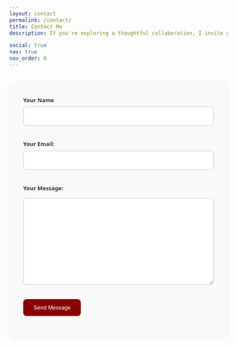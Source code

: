 ```yaml
---
layout: contact
permalink: /contact/
title: Contact Me
description: If you're exploring a thoughtful collaboration, I invite you to send me an email at shakeel [at] outlook [dot] it — it’s the most direct way to starting a conversation.

social: true
nav: true
nav_order: 6
---
```


<form class="contact-form" action="https://formspree.io/f/xnnvagay" method="POST" id="contact-form">
  <label for="name">Your Name</label>
  <input id="name" name="name" required />
  
  <label for="email">Your Email:</label>
  <input type="email" name="email" id="email" required>

<label for="message">Your Message:</label>
<textarea name="message" id="message" rows="8" required autocomplete="off"></textarea>

<button type="submit">Send Message</button>

  <div id="success-message" class="hidden">
    ✅ Message sent successfully!
  </div>
</form>

<style>
  .contact-form {
    max-width: 600px;
    margin: 2rem auto;
    padding: 2rem;
    background: #fafafa;
    border-radius: 12px;
    box-shadow: 0 4px 12px rgba(0,0,0,0.05);
    font-family: system-ui, sans-serif;
    position: relative;
  }

  .contact-form label {
    display: block;
    margin-bottom: 0.4rem;
    font-weight: 600;
    font-size: 0.8rem;
    color: #333;
  }

  .contact-form input,
  .contact-form textarea {
    width: 100%;
    padding: 0.75rem;
    margin-bottom: 1.2rem;
    border: 1px solid #ccc;
    border-radius: 8px;
    font-size: 0.8rem;
    font-family: inherit;
    box-sizing: border-box;
  }

  .contact-form textarea {
    resize: vertical;
    min-height: 200px;
  }

  .contact-form button {
    background-color: #8a0303;
    color: white;
    font-size: 0.8rem;
    font-weight: 400;
    padding: 0.75rem 1.5rem;
    border: none;
    border-radius: 8px;
    cursor: pointer;
    transition: background 0.25s ease, transform 0.15s ease;
  }

  .contact-form button:hover {
    background-color: #6c0202;
    transform: translateY(-2px);
  }

  .contact-form button:active {
    transform: scale(0.98);
  }

  #success-message {
    margin-top: 1rem;
    font-size: 0.9rem;
    color: green;
    text-align: center;
    font-weight: 600;
    transition: opacity 0.3s ease;
  }

  .hidden {
    display: none;
  }
</style>

<script>
  const form = document.getElementById("contact-form");
  const successMessage = document.getElementById("success-message");

  form.addEventListener("submit", function (event) {
    event.preventDefault();

    const formData = new FormData(form);

    fetch(form.action, {
      method: "POST",
      body: formData,
      headers: {
        'Accept': 'application/json'
      }
    }).then(response => {
      if (response.ok) {
        form.reset();
        successMessage.classList.remove("hidden");

        setTimeout(() => {
          successMessage.classList.add("hidden");
        }, 5000); // Hide after 5 seconds
      } else {
        alert("Oops! There was a problem submitting your form.");
      }
    }).catch(error => {
      alert("Oops! Something went wrong.");
    });
  });
</script>

<div style="width: 150px; height: 150px; overflow: hidden;">
  <script type="text/javascript" id="clstr_globe" src="//clustrmaps.com/globe.js?d=c276mX2g5Q1mzD6assqnHAA3Ou3EaBD2jgz_8qdHUUw"></script>
</div>